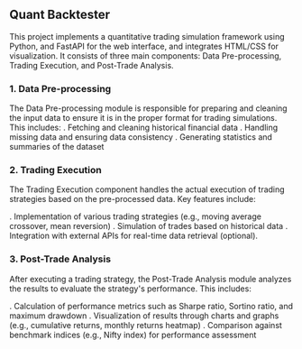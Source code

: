 ## Quant Backtester

This project implements a quantitative trading simulation framework using Python, and FastAPI for the web interface, and integrates HTML/CSS for visualization. It consists of three main components: Data Pre-processing, Trading Execution, and Post-Trade Analysis.

### 1. Data Pre-processing
The Data Pre-processing module is responsible for preparing and cleaning the input data to ensure it is in the proper format for trading simulations. This includes:
. Fetching and cleaning historical financial data
. Handling missing data and ensuring data consistency
. Generating statistics and summaries of the dataset 

### 2. Trading Execution
The Trading Execution component handles the actual execution of trading strategies based on the pre-processed data. Key features include:

. Implementation of various trading strategies (e.g., moving average crossover, mean reversion)
. Simulation of trades based on historical data
. Integration with external APIs for real-time data retrieval (optional).

### 3. Post-Trade Analysis
After executing a trading strategy, the Post-Trade Analysis module analyzes the results to evaluate the strategy's performance. This includes:

. Calculation of performance metrics such as Sharpe ratio, Sortino ratio, and maximum drawdown
. Visualization of results through charts and graphs (e.g., cumulative returns, monthly returns heatmap)
. Comparison against benchmark indices (e.g., Nifty index) for performance assessment
